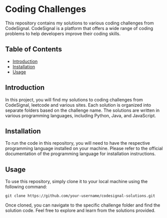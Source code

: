 # Coding Challenges

This repository contains my solutions to various coding challenges from CodeSignal. CodeSignal is a platform that offers a wide range of coding problems to help developers improve their coding skills.

## Table of Contents

- [Introduction](#introduction)
- [Installation](#installation)
- [Usage](#usage)

## Introduction

In this project, you will find my solutions to coding challenges from CodeSignal, leetcode and various sites. Each solution is organized into separate folders based on the challenge name. The solutions are written in various programming languages, including Python, Java, and JavaScript.

## Installation

To run the code in this repository, you will need to have the respective programming language installed on your machine. Please refer to the official documentation of the programming language for installation instructions.

## Usage

To use this repository, simply clone it to your local machine using the following command:

```
git clone https://github.com/your-username/codesignal-solutions.git
```

Once cloned, you can navigate to the specific challenge folder and find the solution code. Feel free to explore and learn from the solutions provided.

